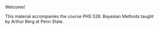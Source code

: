 Welcome!

This material accompanies the course PHS 528: Bayesian Methods taught by Arthur Berg at Penn State.


